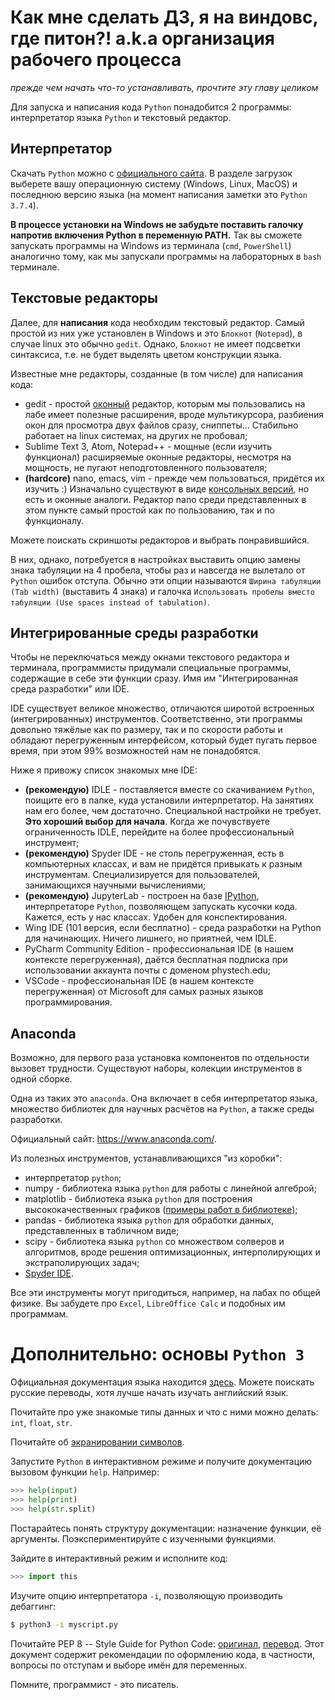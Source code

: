 # Как мне сделать ДЗ, я на виндовс, где питон?! a.k.a организация рабочего процесса
_прежде чем начать что-то устанавливать, прочтите эту главу целиком_

Для запуска и написания кода `Python` понадобится 2 программы: интерпретатор языка `Python` и текстовый редактор.

## Интерпретатор
Скачать `Python` можно с [официального сайта](https://www.python.org/).
В разделе загрузок выберете вашу операционную систему (Windows, Linux, MacOS) и последнюю версию языка (на момент написания заметки это `Python 3.7.4`).

__В процессе установки на Windows не забудьте поставить галочку напротив включения Python в переменную PATH.__
Так вы сможете запускать программы на Windows из терминала (`cmd`, `PowerShell`) аналогично тому, как мы запускали программы на лабораторных в `bash` терминале.

## Текстовые редакторы
Далее, для __написания__ кода необходим текстовый редактор.
Самый простой из них уже установлен в Windows и это `Блокнот` (`Notepad`), в случае linux это обычно `gedit`.
Однако, `Блокнот` не имеет подсветки синтаксиса, т.е. не будет выделять цветом конструкции языка.

Известные мне редакторы, созданные (в том числе) для написания кода:
- gedit - простой [оконный](https://ru.wikipedia.org/wiki/%D0%93%D1%80%D0%B0%D1%84%D0%B8%D1%87%D0%B5%D1%81%D0%BA%D0%B8%D0%B9_%D0%B8%D0%BD%D1%82%D0%B5%D1%80%D1%84%D0%B5%D0%B9%D1%81_%D0%BF%D0%BE%D0%BB%D1%8C%D0%B7%D0%BE%D0%B2%D0%B0%D1%82%D0%B5%D0%BB%D1%8F) редактор, которым мы пользовались на лабе имеет полезные расширения, вроде мультикурсора, разбиения окон для просмотра двух файлов сразу, сниппеты... Стабильно работает на linux системах, на других не пробовал;
- Sublime Text 3, Atom, Notepad++ - мощные (если изучить функционал) расширяемые оконные редакторы, несмотря на мощность, не пугают неподготовленного пользователя;
- __(hardcore)__ nano, emacs, vim - прежде чем пользоваться, придётся их изучить :) Изначально существуют в виде [консольных версий](https://ru.wikipedia.org/wiki/%D0%98%D0%BD%D1%82%D0%B5%D1%80%D1%84%D0%B5%D0%B9%D1%81_%D0%BA%D0%BE%D0%BC%D0%B0%D0%BD%D0%B4%D0%BD%D0%BE%D0%B9_%D1%81%D1%82%D1%80%D0%BE%D0%BA%D0%B8), но есть и оконные аналоги. Редактор nano среди представленных в этом пункте самый простой как по пользованию, так и по функционалу. 

Можете поискать скриншоты редакторов и выбрать понравившийся.

В них, однако, потребуется в настройках выставить опцию замены знака табуляции на 4 пробела, чтобы раз и навсегда не вылетало от `Python` ошибок отступа.
Обычно эти опции называются `Ширина табуляции (Tab width)` (выставить 4 знака) и галочка `Использовать пробелы вместо табуляции (Use spaces instead of tabulation)`.

## Интегрированные среды разработки
Чтобы не переключаться между окнами текстового редактора и терминала, программисты придумали специальные программы, содержащие в себе эти функции сразу.
Имя им "Интегрированная среда разработки" или IDE.

IDE существует великое множество, отличаются широтой встроенных (интегрированных) инструментов.
Соответственно, эти программы довольно тяжёлые как по размеру, так и по скорости работы и обладают перегруженным интерфейсом, который будет пугать первое время, при этом 99% возможностей нам не понадобятся.

Ниже я привожу список знакомых мне IDE:
- __(рекомендую)__ IDLE - поставляется вместе со скачиванием `Python`, поищите его в папке, куда установили интерпретатор. На занятиях нам его более, чем достаточно. Специальной настройки не требует. __Это хороший выбор для начала__. Когда же почувствуете ограниченность IDLE, перейдите на более профессиональный инструмент;
- __(рекомендую)__ Spyder IDE - не столь перегруженная, есть в компьютерных классах, и вам не придётся привыкать к разным инструментам. Специализируется для пользователей, занимающихся научными вычислениями;
- __(рекомендую)__ JupyterLab - построен на базе [IPython](https://ru.wikipedia.org/wiki/IPython), интерпретаторе `Python`, позволяющем запускать кусочки кода. Кажется, есть у нас классах. Удобен для конспектирования.
- Wing IDE (101 версия, если бесплатно) - среда разработки на Python для начинающих. Ничего лишнего, но приятней, чем IDLE.
- PyCharm Community Edition - профессиональная IDE (в нашем контексте перегруженная), даётся бесплатная подписка при использовании аккаунта почты с доменом phystech.edu;
- VSCode - профессиональная IDE (в нашем контексте перегруженная) от Microsoft для самых разных языков программирования.

## Anaconda
Возможно, для первого раза установка компонентов по отдельности вызовет трудности.
Существуют наборы, колекции инструментов в одной сборке.

Одна из таких это `anaconda`. Она включает в себя интерпретатор языка, множество библиотек для научных расчётов на `Python`, а также среды разработки.

Официальный сайт: https://www.anaconda.com/.

Из полезных инструментов, устанавливающихся "из коробки":
- интерпретатор `python`;
- numpy - библиотека языка `python` для работы с линейной алгеброй;
- matplotlib - библиотека языка `python` для построения высококачественных графиков ([примеры работ в библиотеке](https://matplotlib.org/gallery/index.html));
- pandas - библиотека языка `python` для обработки данных, представленных в табличном виде;
- scipy - библиотека языка `python` со множеством солверов и алгоритмов, вроде решения оптимизационных, интерполирующих и экстраполирующих задач;
- [Spyder IDE](https://www.spyder-ide.org/).

Все эти инструменты могут пригодиться, например, на лабах по общей физике.
Вы забудете про `Excel`, `LibreOffice Calc` и подобных им программам.

# Дополнительно: основы `Python 3`
Официальная документация языка находится [здесь](https://docs.python.org/3/).
Можете поискать русские переводы, хотя лучше начать изучать английский язык.

Почитайте про уже знакомые типы данных и что с ними можно делать: `int`, `float`, `str`.

Почитайте об [экранировании символов](https://pythonworld.ru/tipy-dannyx-v-python/stroki-literaly-strok.html).

Запустите `Python` в интерактивном режиме и получите документацию вызовом функции `help`.
Например:
```python
>>> help(input)
>>> help(print)
>>> help(str.split)
```

Постарайтесь понять структуру документации: назначение функции, её аргументы.
Поэкспериментируйте с изученными функциями.

Зайдите в интерактивный режим и исполните код:
```python
>>> import this
```

Изучите опцию интерпретатора `-i`, позволяющую производить дебаггинг:
```bash
$ python3 -i myscript.py
```

Почитайте PEP 8 -- Style Guide for Python Code: [оригинал](https://www.python.org/dev/peps/pep-0008/), [перевод](https://pep8.ru/doc/pep8/).
Этот документ содержит рекомендации по оформлению кода, в частности, вопросы по отступам и выборе имён для переменных.

Помните, программист - это писатель.
